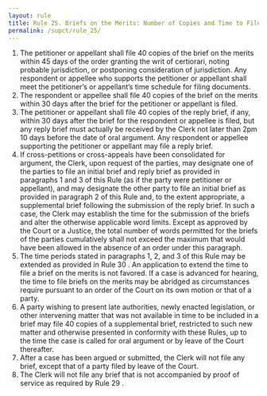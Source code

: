 ```yaml
---
layout: rule
title: Rule 25. Briefs on the Merits: Number of Copies and Time to File
permalink: /supct/rule_25/
---
```


1. The petitioner or appellant shall file 40 copies of the brief on the merits within 45 days of the order granting the writ of certiorari, noting probable jurisdiction, or postponing consideration of jurisdiction. Any respondent or appellee who supports the petitioner or appellant shall meet the petitioner’s or appellant’s time schedule for filing documents.
2. The respondent or appellee shall file 40 copies of the brief on the merits within 30 days after the brief for the petitioner or appellant is filed.
3. The petitioner or appellant shall file 40 copies of the reply brief, if any, within 30 days after the brief for the respondent or appellee is filed, but any reply brief must actually be received by the Clerk not later than 2pm 10 days before the date of oral argument. Any respondent or appellee supporting the petitioner or appellant may file a reply brief.
4. If cross-petitions or cross-appeals have been consolidated for argument, the Clerk, upon request of the parties, may designate one of the parties to file an initial brief and reply brief as provided in paragraphs 1 and 3 of this Rule (as if the party were petitioner or appellant), and may designate the other party to file an initial brief as provided in paragraph 2 of this Rule and, to the extent appropriate, a supplemental brief following the submission of the reply brief. In such a case, the Clerk may establish the time for the submission of the briefs and alter the otherwise applicable word limits. Except as approved by the Court or a Justice, the total number of words permitted for the briefs of the parties cumulatively shall not exceed the maximum that would have been allowed in the absence of an order under this paragraph.
5. The time periods stated in paragraphs 1, 2, and 3 of this Rule may be extended as provided in Rule 30 . An application to extend the time to file a brief on the merits is not favored. If a case is advanced for hearing, the time to file briefs on the merits may be abridged as circumstances require pursuant to an order of the Court on its own motion or that of a party.
6. A party wishing to present late authorities, newly enacted legislation, or other intervening matter that was not available in time to be included in a brief may file 40 copies of a supplemental brief, restricted to such new matter and otherwise presented in conformity with these Rules, up to the time the case is called for oral argument or by leave of the Court thereafter.
7. After a case has been argued or submitted, the Clerk will not file any brief, except that of a party filed by leave of the Court.
8. The Clerk will not file any brief that is not accompanied by proof of service as required by Rule 29 .